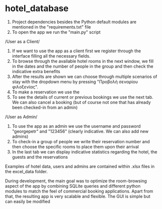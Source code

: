 # hotel_database

1. Project dependencies besides the Python default modules are mentioned in the "requirements.txt" file 
2. To open the app we run the "main.py" script

/User as a Client/
  1. If we want to use the app as a client first we register through the interface filling all the necessary fields.
  2. To browse through the available hotel rooms in the next window, we fill in the dates and the number of people in the group and then check the indicative extra benefits
  3. After the results are shown we can choose through multiple scenarios of stay with the dropdown menu by pressing "Προβολή σεναρίου φιλοξενίας".
  4. To make a reservation we use the 
  5. To see the details of current or previous bookings we use the next tab. We can also cancel a booking (but of course not one that has already been checked-in from an admin)

/User as Admin/
  1. To use the app as an admin we use the username and password "georgepetr" and "123456" (clearly indicative. We can also add new admins)
  2. To check-in a group of people we write their reservation number and then choose the specific rooms to place them upon their arrival
  3. In the last tab we can display indicative statistics regarding the hotel, the guests and the reservations


Examples of hotel data, users and admins are contained within .xlsx files in the excel_data folder. 

During development, the main goal was to optimize the room-browsing aspect of the app by combining SQLite queries and different python modules to match the feel of commercial booking applications. Apart from that, the resulting app is very scalable and flexible. The GUI is simple but can easily be modified
